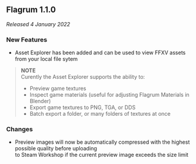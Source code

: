 ## Flagrum 1.1.0

_Released 4 January 2022_

### New Features

- Asset Explorer has been added and can be used to view FFXV assets from your local file sytem

> **NOTE**  
> Curently the Asset Explorer supports the ability to:
> - Preview game textures
> - Inspect game materials (useful for adjusting Flagrum Materials in Blender)
> - Export game textures to PNG, TGA, or DDS
> - Batch export a folder, or many folders of textures at once

### Changes

- Preview images will now be automatically compressed with the highest possible quality before uploading  
  to Steam Workshop if the current preview image exceeds the size limit
